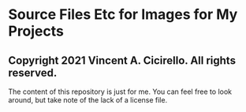 # Source Files Etc for Images for My Projects
## Copyright 2021 Vincent A. Cicirello.  All rights reserved.
The content of this repository is just for me. You can feel free to look around, but take note of the lack of a license file.
